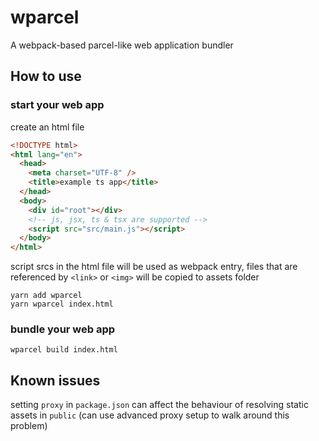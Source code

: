 # wparcel

A webpack-based parcel-like web application bundler

## How to use

### start your web app

create an html file

```html
<!DOCTYPE html>
<html lang="en">
  <head>
    <meta charset="UTF-8" />
    <title>example ts app</title>
  </head>
  <body>
    <div id="root"></div>
    <!-- js, jsx, ts & tsx are supported -->
    <script src="src/main.js"></script>
  </body>
</html>
```

script srcs in the html file will be used as webpack entry, files that are referenced by `<link>` or `<img>` will be copied to assets folder

```
yarn add wparcel
yarn wparcel index.html
```

### bundle your web app

```
wparcel build index.html
```

## Known issues

setting `proxy` in `package.json` can affect the behaviour of resolving static assets in `public` (can use advanced proxy setup to walk around this problem)
